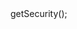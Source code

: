 <?php

use Appwrite\Client;
use Appwrite\Services\Account;

$client = new Client();

$client
    setProject('')
    setKey('')
;

$account = new Account($client);

$result = $account->getSecurity();